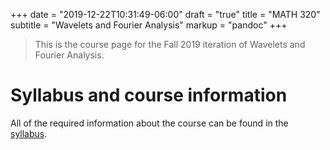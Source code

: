 +++
date = "2019-12-22T10:31:49-06:00"
draft = "true"
title = "MATH 320"
subtitle = "Wavelets and Fourier Analysis"
markup = "pandoc"
+++

> This is the course page for the Fall 2019 iteration of Wavelets and Fourier Analysis.

<!--more-->

# Syllabus and course information

All of the required information about the course can be found in the [syllabus](/notes/f19/320/syllabus/).
